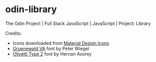 # odin-library
The Odin Project | Full Stack JavaScript | JavaScript | Project: Library

Credits:

* Icons downloaded from <a href="https://pictogrammers.com/library/mdi/">Material Design Icons</a>
* <a href="https://www.dafont.com/es/gruenewald-va.font">Gruenewald VA</a> font by Peter Wiegel
* <a href="https://www.dafont.com/es/olivetti-type2.font">Olivetti Type 2</a> font by Hernan Asorey